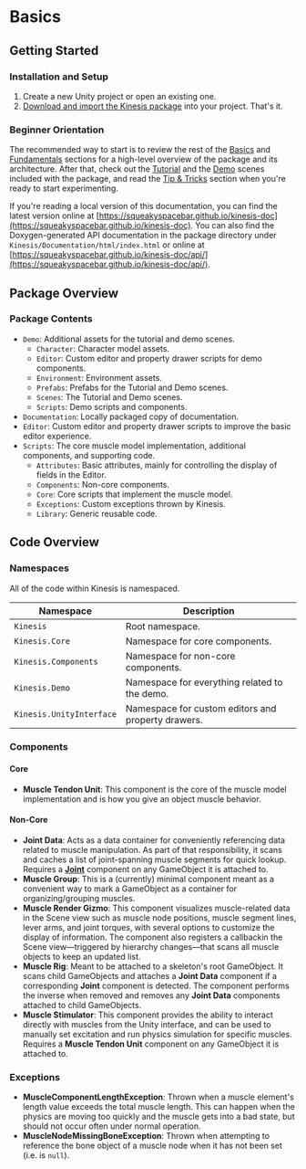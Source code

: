 # Basics

## Getting Started

### Installation and Setup

1. Create a new Unity project or open an existing one.
2. [Download and import the Kinesis package](https://docs.unity3d.com/Manual/upm-ui-import.html) into your project. That's it.

### Beginner Orientation

The recommended way to start is to review the rest of the [Basics](01-basics.md#basics) and [Fundamentals](02-fundamentals.md#fundamentals) sections for a high-level overview of the package and its architecture. After that, check out the [Tutorial](03-tutorial.md#tutorial) and the [Demo](05-demo-scene.md#demo-scene) scenes included with the package, and read the [Tip & Tricks](06-tips-&-tricks.md#tips-&-tricks) section when you're ready to start experimenting.

If you're reading a local version of this documentation, you can find the latest version online at [https://squeakyspacebar.github.io/kinesis-doc](https://squeakyspacebar.github.io/kinesis-doc). You can also find the Doxygen-generated API documentation in the package directory under `Kinesis/Documentation/html/index.html` or online at [https://squeakyspacebar.github.io/kinesis-doc/api/](https://squeakyspacebar.github.io/kinesis-doc/api/).

## Package Overview

### Package Contents

- `Demo`: Additional assets for the tutorial and demo scenes.
  - `Character`: Character model assets.
  - `Editor`: Custom editor and property drawer scripts for demo components.
  - `Environment`: Environment assets.
  - `Prefabs`: Prefabs for the Tutorial and Demo scenes.
  - `Scenes`: The Tutorial and Demo scenes.
  - `Scripts`: Demo scripts and components.
- `Documentation`: Locally packaged copy of documentation.
- `Editor`: Custom editor and property drawer scripts to improve the basic editor experience.
- `Scripts`: The core muscle model implementation, additional components, and supporting code.
  - `Attributes`: Basic attributes, mainly for controlling the display of fields in the Editor.
  - `Components`: Non-core components.
  - `Core`: Core scripts that implement the muscle model.
  - `Exceptions`: Custom exceptions thrown by Kinesis.
  - `Library`: Generic reusable code.

## Code Overview

### Namespaces

All of the code within Kinesis is namespaced.

| Namespace                | Description                                        |
| ------------------------ | -------------------------------------------------- |
| `Kinesis`                | Root namespace.                                    |
| `Kinesis.Core`           | Namespace for core components.                     |
| `Kinesis.Components`     | Namespace for non-core components.                 |
| `Kinesis.Demo`           | Namespace for everything related to the demo.      |
| `Kinesis.UnityInterface` | Namespace for custom editors and property drawers. |

### Components

#### Core

- **Muscle Tendon Unit**: This component is the core of the muscle model implementation and is how you give an object muscle behavior.

#### Non-Core

- **Joint Data**: Acts as a data container for conveniently referencing data related to muscle manipulation. As part of that responsibility, it scans and caches a list of joint-spanning muscle segments for quick lookup. Requires a [**Joint**](https://docs.unity3d.com/Manual/Joints.html) component on any GameObject it is attached to.
- **Muscle Group**: This is a (currently) minimal component meant as a convenient way to mark a GameObject as a container for organizing/grouping muscles.
- **Muscle Render Gizmo**: This component visualizes muscle-related data in the Scene view such as muscle node positions, muscle segment lines, lever arms, and joint torques, with several options to customize the display of information. The component also registers a callbackin the Scene view—triggered by hierarchy changes—that scans all muscle objects to keep an updated list.
- **Muscle Rig**: Meant to be attached to a skeleton's root GameObject. It scans child GameObjects and attaches a **Joint Data** component if a corresponding **Joint** component is detected. The component performs the inverse when removed and removes any **Joint Data** components attached to child GameObjects.
- **Muscle Stimulator**: This component provides the ability to interact directly with muscles from the Unity interface, and can be used to manually set excitation and run physics simulation for specific muscles. Requires a **Muscle Tendon Unit** component on any GameObject it is attached to.

### Exceptions

- **MuscleComponentLengthException**: Thrown when a muscle element's length value exceeds the total muscle length. This can happen when the physics are moving too quickly and the muscle gets into a bad state, but should not occur often under normal operation.
- **MuscleNodeMissingBoneException**: Thrown when attempting to reference the bone object of a muscle node when it has not been set (i.e. is `null`).
